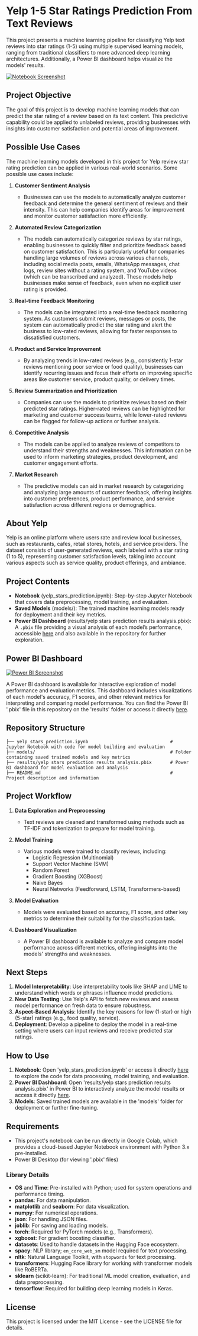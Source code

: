 # Yelp 1-5 Star Ratings Prediction From Text Reviews

This project presents a machine learning pipeline for classifying Yelp text reviews into star ratings (1-5) using multiple supervised learning models, ranging from traditional classifiers to more advanced deep learning architectures. Additionally, a Power BI dashboard helps visualize the models' results.

[![Notebook Screenshot](screenshot.png)](https://colab.research.google.com/drive/1-LlGHYMmxs1I94A-L3JyftgCQtLDMI_U#scrollTo=MRqtBh44kreg)

## Project Objective

The goal of this project is to develop machine learning models that can predict the star rating of a review based on its text content. This predictive capability could be applied to unlabeled reviews, providing businesses with insights into customer satisfaction and potential areas of improvement.

## Possible Use Cases

The machine learning models developed in this project for Yelp review star rating prediction can be applied in various real-world scenarios. Some possible use cases include:

1. **Customer Sentiment Analysis**
   - Businesses can use the models to automatically analyze customer feedback and determine the general sentiment of reviews and their intensity. This can help companies identify areas for improvement and monitor customer satisfaction more efficiently.

2. **Automated Review Categorization**
   - The models can automatically categorize reviews by star ratings, enabling businesses to quickly filter and prioritize feedback based on customer satisfaction. This is particularly useful for companies handling large volumes of reviews across various channels, including social media posts, emails, WhatsApp messages, chat logs, review sites without a rating system, and YouTube videos (which can be transcribed and analyzed). These models help businesses make sense of feedback, even when no explicit user rating is provided.

3. **Real-time Feedback Monitoring**
   - The models can be integrated into a real-time feedback monitoring system. As customers submit reviews, messages or posts, the system can automatically predict the star rating and alert the business to low-rated reviews, allowing for faster responses to dissatisfied customers.

4. **Product and Service Improvement**
   - By analyzing trends in low-rated reviews (e.g., consistently 1-star reviews mentioning poor service or food quality), businesses can identify recurring issues and focus their efforts on improving specific areas like customer service, product quality, or delivery times.

5. **Review Summarization and Prioritization**
   - Companies can use the models to prioritize reviews based on their predicted star ratings. Higher-rated reviews can be highlighted for marketing and customer success teams, while lower-rated reviews can be flagged for follow-up actions or further analysis.

6. **Competitive Analysis**
   - The models can be applied to analyze reviews of competitors to understand their strengths and weaknesses. This information can be used to inform marketing strategies, product development, and customer engagement efforts.

7. **Market Research**
   - The predictive models can aid in market research by categorizing and analyzing large amounts of customer feedback, offering insights into customer preferences, product performance, and service satisfaction across different regions or demographics.

## About Yelp

Yelp is an online platform where users rate and review local businesses, such as restaurants, cafes, retail stores, hotels, and service providers. The dataset consists of user-generated reviews, each labeled with a star rating (1 to 5), representing customer satisfaction levels, taking into account various aspects such as service quality, product offerings, and ambiance.

## Project Contents

- **Notebook** (yelp_stars_prediction.ipynb): Step-by-step Jupyter Notebook that covers data preprocessing, model training, and evaluation.
- **Saved Models** (models/): The trained machine learning models ready for deployment and their key metrics.
- **Power BI Dashboard** (results/yelp stars prediction results analysis.pbix): A `.pbix` file providing a visual analysis of each model’s performance, accessible [here](https://app.powerbi.com/view?r=eyJrIjoiMTVmNTMwOGEtYjIxMy00YjUyLWE4NTItYTg1OGE5MjkwYjgwIiwidCI6IjJmZmQxOWViLTU5ZWEtNGJlOS1hOTEwLThhNDE5ZDdjOTM1OSJ9) and also available in the repository for further exploration.

## Power BI Dashboard

[![Power BI Screenshot](power_bi_screenshot.png)](https://app.powerbi.com/view?r=eyJrIjoiMTVmNTMwOGEtYjIxMy00YjUyLWE4NTItYTg1OGE5MjkwYjgwIiwidCI6IjJmZmQxOWViLTU5ZWEtNGJlOS1hOTEwLThhNDE5ZDdjOTM1OSJ9)

A Power BI dashboard is available for interactive exploration of model performance and evaluation metrics. This dashboard includes visualizations of each model's accuracy, F1 scores, and other relevant metrics for interpreting and comparing model performance. You can find the Power BI '.pbix' file in this repository on the 'results' folder or access it directly [here](https://app.powerbi.com/view?r=eyJrIjoiMTVmNTMwOGEtYjIxMy00YjUyLWE4NTItYTg1OGE5MjkwYjgwIiwidCI6IjJmZmQxOWViLTU5ZWEtNGJlOS1hOTEwLThhNDE5ZDdjOTM1OSJ9).

## Repository Structure

```plaintext
├── yelp_stars_prediction.ipynb                               # Jupyter Notebook with code for model building and evaluation
├── models/                                                   # Folder containing saved trained models and key metrics
├── results/yelp stars prediction results analysis.pbix       # Power BI dashboard for model evaluation and analysis
├── README.md                                                 # Project description and information
```

## Project Workflow

1. **Data Exploration and Preprocessing**
   - Text reviews are cleaned and transformed using methods such as TF-IDF and tokenization to prepare for model training.
   
2. **Model Training**
   - Various models were trained to classify reviews, including:
     - Logistic Regression (Multinomial)
     - Support Vector Machine (SVM)
     - Random Forest
     - Gradient Boosting (XGBoost)
     - Naive Bayes
     - Neural Networks (Feedforward, LSTM, Transformers-based)
   
3. **Model Evaluation**
   - Models were evaluated based on accuracy, F1 score, and other key metrics to determine their suitability for the classification task.
   
4. **Dashboard Visualization**
   - A Power BI dashboard is available to analyze and compare model performance across different metrics, offering insights into the models' strengths and weaknesses.

## Next Steps

1. **Model Interpretability**: Use interpretability tools like SHAP and LIME to understand which words or phrases influence model predictions.
2. **New Data Testing**: Use Yelp's API to fetch new reviews and assess model performance on fresh data to ensure robustness.
3. **Aspect-Based Analysis**: Identify the key reasons for low (1-star) or high (5-star) ratings (e.g., food quality, service).
4. **Deployment**: Develop a pipeline to deploy the model in a real-time setting where users can input reviews and receive predicted star ratings.

## How to Use

1. **Notebook**: Open 'yelp_stars_prediction.ipynb' or access it directly [here](https://colab.research.google.com/drive/1-LlGHYMmxs1I94A-L3JyftgCQtLDMI_U#scrollTo=bMYMKGq6H66B) to explore the code for data processing, model training, and evaluation.
2. **Power BI Dashboard**: Open 'results/yelp stars prediction results analysis.pbix' in Power BI to interactively analyze the model results or access it directly [here](https://app.powerbi.com/view?r=eyJrIjoiMTVmNTMwOGEtYjIxMy00YjUyLWE4NTItYTg1OGE5MjkwYjgwIiwidCI6IjJmZmQxOWViLTU5ZWEtNGJlOS1hOTEwLThhNDE5ZDdjOTM1OSJ9).
3. **Models**: Saved trained models are available in the 'models' folder for deployment or further fine-tuning.

## Requirements

- This project's notebook can be run directly in Google Colab, which provides a cloud-based Jupyter Notebook environment with Python 3.x pre-installed.
- Power BI Desktop (for viewing '.pbix' files)
  
### Library Details

  - **OS** and **Time**: Pre-installed with Python; used for system operations and performance timing.
  - **pandas**: For data manipulation.
  - **matplotlib** and **seaborn**: For data visualization.
  - **numpy**: For numerical operations.
  - **json**: For handling JSON files.
  - **joblib**: For saving and loading models.
  - **torch**: Required for PyTorch models (e.g., Transformers).
  - **xgboost**: For gradient boosting classifier.
  - **datasets**: Used to handle datasets in the Hugging Face ecosystem.
  - **spacy**: NLP library; `en_core_web_sm` model required for text processing.
  - **nltk**: Natural Language Toolkit, with `stopwords` for text processing.
  - **transformers**: Hugging Face library for working with transformer models like RoBERTa.
  - **sklearn** (scikit-learn): For traditional ML model creation, evaluation, and data preprocessing.
  - **tensorflow**: Required for building deep learning models in Keras.

## License

This project is licensed under the MIT License - see the LICENSE file for details.
